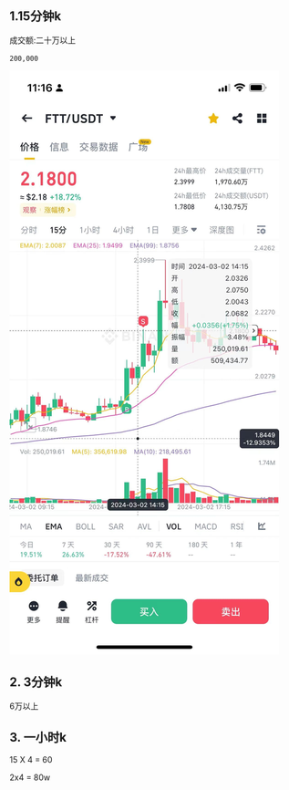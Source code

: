 ## 1.15分钟k

成交额:二十万以上
```
200,000
```

![](./img/01-ftt-0302.jpg)

## 2. 3分钟k
6万以上

## 3. 一小时k

15 X 4 = 60

2x4 = 80w